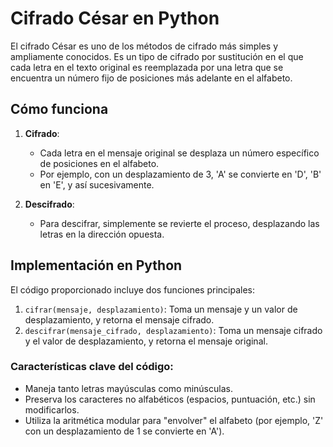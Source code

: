 # Cifrado César en Python

El cifrado César es uno de los métodos de cifrado más simples y ampliamente conocidos. Es un tipo de cifrado por sustitución en el que cada letra en el texto original es reemplazada por una letra que se encuentra un número fijo de posiciones más adelante en el alfabeto.

## Cómo funciona

1. **Cifrado**: 
   - Cada letra en el mensaje original se desplaza un número específico de posiciones en el alfabeto.
   - Por ejemplo, con un desplazamiento de 3, 'A' se convierte en 'D', 'B' en 'E', y así sucesivamente.

2. **Descifrado**: 
   - Para descifrar, simplemente se revierte el proceso, desplazando las letras en la dirección opuesta.

## Implementación en Python

El código proporcionado incluye dos funciones principales:

1. `cifrar(mensaje, desplazamiento)`: Toma un mensaje y un valor de desplazamiento, y retorna el mensaje cifrado.
2. `descifrar(mensaje_cifrado, desplazamiento)`: Toma un mensaje cifrado y el valor de desplazamiento, y retorna el mensaje original.

### Características clave del código:

- Maneja tanto letras mayúsculas como minúsculas.
- Preserva los caracteres no alfabéticos (espacios, puntuación, etc.) sin modificarlos.
- Utiliza la aritmética modular para "envolver" el alfabeto (por ejemplo, 'Z' con un desplazamiento de 1 se convierte en 'A').

